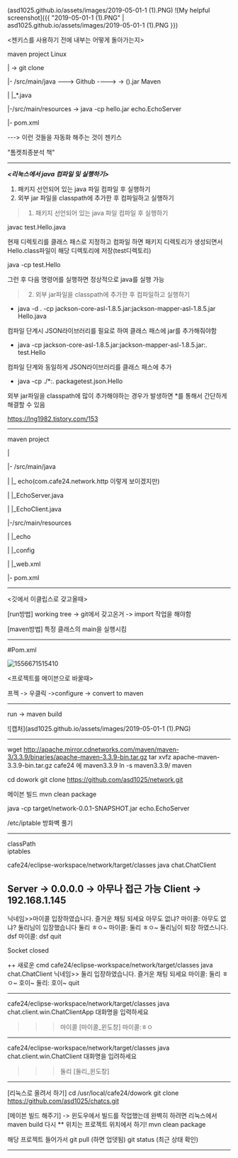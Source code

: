 (asd1025.github.io/assets/images/2019-05-01-1 (1).PNG)
![My helpful screenshot]({{ "2019-05-01-1 (1).PNG" | asd1025.github.io/assets/images/2019-05-01-1 (1).PNG }})



<젠키스를 사용하기 전에 내부는 어떻게 돌아가는지>



maven project																				Linux

|																					-> git clone

|- /src/main/java     ---> Github 	---->				   ->		          ().jar    	Maven

|			|_*.java

|-/src/main/resources												-> java -cp hello.jar echo.EchoServer

|- pom.xml

---> 이런 것들을 자동화 해주는 것이 젠키스 



"톰켓최종분석 책"

---

***<리눅스에서 java 컴파일 및 실행하기>***

1. 패키지 선언되어 있는 java 파일 컴파일 후 실행하기
2. 외부 jar 파일을 classpath에 추가한 후 컴파일하고 실행하기



> 1. 패키지 선언되어 있는 java 파일 컴파일 후 실행하기
>
>    

javac test.Hello.java

현재 디렉토리를  클래스 패스로 지정하고 컴파일 하면 패키지 디렉토리가 생성되면서 Hello.class파일이 해당 디렉토리에 저장(test디렉토리)

java -cp test.Hello

그런 후 다음 명령어를 실행하면 정상적으로 java를 실행 가능



> 2. 외부 jar파일을 classpath에 추가한 후 컴파일하고 실행하기
>
>    

- java -d . -cp jackson-core-asl-1.8.5.jar:jackson-mapper-asl-1.8.5.jar Hello.java

컴파일 단계시 JSON라이브러리를 필요로 하여 클래스 패스에 jar를 추가해줘야함

- java -cp jackson-core-asl-1.8.5.jar:jackson-mapper-asl-1.8.5.jar:. test.Hello

컴파일 단계와 동일하게 JSON라이브러리를 클래스 패스에 추가

- java -cp ./*:. packagetest.json.Hello

외부 jar파일을 classpath에 많이 추가해야하는 경우가 발생하면 *를 통해서 간단하게 해결할 수 있음







<https://lng1982.tistory.com/153>

---



maven project																				 

|																		 

|- /src/main/java  

|			|_   echo(com.cafe24.network.http 이렇게 보이겠지만)

|						|_EchoServer.java

|						|_EchoClient.java

|-/src/main/resources			

|			|_echo

|					|_config

|							|_web.xml									 

|- pom.xml

---

<깃에서 이클립스로 갖고올때>

[run방법] working tree ->   git에서 갖고온거 -> import 작업을 해야함 

[maven방법] 특정 클래스의 main을 실행시킴

---



#Pom.xml

![1556671515410](C:\Users\BIT\AppData\Roaming\Typora\typora-user-images\1556671515410.png)



<프로젝트를 메이븐으로 바꿀때>

프젝 -> 우클릭 ->configure -> convert to maven

---

run -> maven build



![캡처](asd1025.github.io/assets/images/2019-05-01-1 (1).PNG)



---

wget http://apache.mirror.cdnetworks.com/maven/maven-3/3.3.9/binaries/apache-maven-3.3.9-bin.tar.gz
tar xvfz apache-maven-3.3.9-bin.tar.gz
cafe24 에
maven3.3.9
ln -s maven3.3.9/ maven

cd dowork
git clone https://github.com/asd1025/network.git


메이븐 빌드
mvn clean package


java -cp target/network-0.0.1-SNAPSHOT.jar echo.EchoServer


/etc/iptable
방화벽 풀기



----------------------------------------------------------
classPath  
iptables   


cafe24/eclipse-workspace/network/target/classes java chat.ChatClient


Server -> 0.0.0.0 -> 아무나 접근 가능
Client -> 192.168.1.145
---------------------------------------------
닉네임>>마이콜
입장하였습니다. 즐거운 채팅 되세요
아무도 없냐?
마이콜: 아무도 없냐?
둘리님이 입장했습니다
둘리 ㅎㅇ~
마이콜: 둘리 ㅎㅇ~
둘리님이 퇴장 하였스니다.
dsf
마이콜: dsf
quit

Socket closed


++ 새로운 cmd
cafe24/eclipse-workspace/network/target/classes java chat.ChatClient
닉네임>> 둘리
입장하였습니다. 즐거운 채팅 되세요
마이콜: 둘리 ㅎㅇ~
호이~
둘리: 호이~
quit

------------------------------
cafe24/eclipse-workspace/network/target/classes java chat.client.win.ChatClientApp
대화명을 입력하세요
>>> 마이콜
>>> [마이콜_윈도창]
>>> 마이콜:ㅎㅇ

-----------------------
cafe24/eclipse-workspace/network/target/classes java chat.client.win.ChatClient
대화명을 입려하세요
>>> 둘리
>>> [둘리_윈도창]

------------------------------------------

[리눅스로 올려서 하기]
cd /usr/local/cafe24/dowork
git clone https://github.com/asd1025/chatcs.git

[메이븐 빌드 해주기] -> 윈도우에서 빌드를 작업했는데 완벽히 하려면 리눅스에서 maven build 다시
** 위치는 프로젝트 위치에서 하기! 
mvn clean package

해당 프로젝트 들어가서 git pull (하면 업뎃됨)
git status (최근 상태 확인)

------------------------------------------
